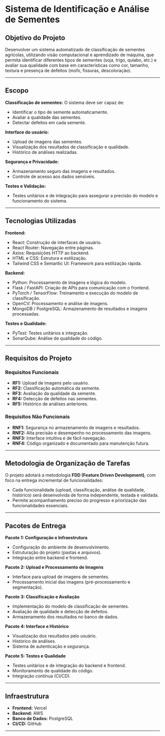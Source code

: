 # Sistema de Identificação e Análise de Sementes

## Objetivo do Projeto

Desenvolver um sistema automatizado de classificação de sementes agrícolas, utilizando visão computacional e aprendizado de máquina, que permita identificar diferentes tipos de sementes (soja, trigo, quiabo, etc.) e avaliar sua qualidade com base em características como cor, tamanho, textura e presença de defeitos (mofo, fissuras, descoloração).

---

## Escopo

**Classificação de sementes:**
O sistema deve ser capaz de:

* Identificar o tipo de semente automaticamente.
* Avaliar a qualidade das sementes.
* Detectar defeitos em cada semente.

**Interface do usuário:**

* Upload de imagens das sementes.
* Visualização dos resultados de classificação e qualidade.
* Histórico de análises realizadas.

**Segurança e Privacidade:**

* Armazenamento seguro das imagens e resultados.
* Controle de acesso aos dados sensíveis.

**Testes e Validação:**

* Testes unitários e de integração para assegurar a precisão do modelo e funcionamento do sistema.

---

## Tecnologias Utilizadas

**Frontend:**

* React: Construção de interfaces de usuário.
* React Router: Navegação entre páginas.
* Axios: Requisições HTTP ao backend.
* HTML e CSS: Estrutura e estilização.
* Tailwind CSS e Semantic UI: Framework para estilização rápida.

**Backend:**

* Python: Processamento de imagens e lógica do modelo.
* Flask / FastAPI: Criação de APIs para comunicação com o frontend.
* PyTorch / TensorFlow: Treinamento e execução do modelo de classificação.
* OpenCV: Processamento e análise de imagens.
* MongoDB / PostgreSQL: Armazenamento de resultados e imagens processadas.

**Testes e Qualidade:**

* PyTest: Testes unitários e integração.
* SonarQube: Análise de qualidade do código.

---

## Requisitos do Projeto

### Requisitos Funcionais

* **RF1:** Upload de imagens pelo usuário.
* **RF2:** Classificação automática da semente.
* **RF3:** Avaliação da qualidade da semente.
* **RF4:** Detecção de defeitos nas sementes.
* **RF5:** Histórico de análises anteriores.

### Requisitos Não Funcionais

* **RNF1:** Segurança no armazenamento de imagens e resultados.
* **RNF2:** Alta precisão e desempenho no processamento das imagens.
* **RNF3:** Interface intuitiva e de fácil navegação.
* **RNF4:** Código organizado e documentado para manutenção futura.

---

## Metodologia de Organização de Tarefas

O projeto adotará a metodologia **FDD (Feature Driven Development)**, com foco na entrega incremental de funcionalidades:

* Cada funcionalidade (upload, classificação, análise de qualidade, histórico) será desenvolvida de forma independente, testada e validada.
* Permite acompanhamento preciso do progresso e priorização das funcionalidades essenciais.

---

## Pacotes de Entrega

**Pacote 1: Configuração e Infraestrutura**

* Configuração do ambiente de desenvolvimento.
* Estruturação do projeto (pastas e arquivos).
* Integração entre backend e frontend.

**Pacote 2: Upload e Processamento de Imagens**

* Interface para upload de imagens de sementes.
* Processamento inicial das imagens (pré-processamento e segmentação).

**Pacote 3: Classificação e Avaliação**

* Implementação do modelo de classificação de sementes.
* Avaliação de qualidade e detecção de defeitos.
* Armazenamento dos resultados no banco de dados.

**Pacote 4: Interface e Histórico**

* Visualização dos resultados pelo usuário.
* Histórico de análises.
* Sistema de autenticação e segurança.

**Pacote 5: Testes e Qualidade**

* Testes unitários e de integração do backend e frontend.
* Monitoramento de qualidade do código.
* Integração contínua (CI/CD).

---

## Infraestrutura

* **Frontend:** Vercel
* **Backend:** AWS
* **Banco de Dados:** PostgreSQL
* **CI/CD:** GitHub

---



